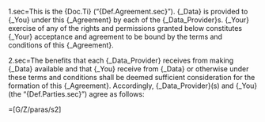 1.sec=This is the {Doc.Ti} (“{Def.Agreement.sec}”).  {_Data} is provided to {_You} under this {_Agreement} by each of the {_Data_Provider}s.  {_Your} exercise of any of the rights and permissions granted below constitutes {_Your} acceptance and agreement to be bound by the terms and conditions of this {_Agreement}.

2.sec=The benefits that each {_Data_Provider} receives from making {_Data} available and that {_You} receive from {_Data} or otherwise under these terms and conditions shall be deemed sufficient consideration for the formation of this {_Agreement}.  Accordingly, {_Data_Provider}(s) and {_You} (the “{Def.Parties.sec}”) agree as follows:

=[G/Z/paras/s2]

